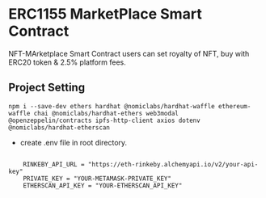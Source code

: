 # ERC1155 MarketPlace Smart Contract
NFT-MArketplace Smart Contract users can set royalty of NFT, buy with ERC20 token & 2.5% platform fees.

## Project Setting
```shell
npm i --save-dev ethers hardhat @nomiclabs/hardhat-waffle ethereum-waffle chai @nomiclabs/hardhat-ethers web3modal @openzeppelin/contracts ipfs-http-client axios dotenv @nomiclabs/hardhat-etherscan
```

- create .env file in root directory.
```shell

    RINKEBY_API_URL = "https://eth-rinkeby.alchemyapi.io/v2/your-api-key"
    PRIVATE_KEY = "YOUR-METAMASK-PRIVATE_KEY"
    ETHERSCAN_API_KEY = "YOUR-ETHERSCAN_API_KEY"
```
